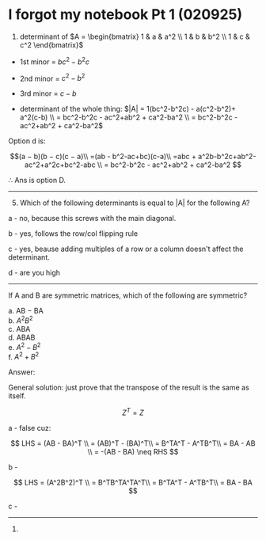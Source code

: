 # I forgot my notebook Pt 1 (020925)

1. determinant of $A = \begin{bmatrix}
1 & a & a^2 \\
1 & b & b^2 \\
1 & c & c^2
\end{bmatrix}$

- 1st minor = $bc^2-b^2c$
- 2nd minor = $c^2-b^2$
- 3rd minor = $c-b$

- determinant of the whole thing:
    $|A| = 1(bc^2-b^2c) - a(c^2-b^2)+ a^2(c-b) \\
    = bc^2-b^2c - ac^2+ab^2 + ca^2-ba^2 \\
    = bc^2-b^2c - ac^2+ab^2 + ca^2-ba^2$

Option d is:

$$(a − b)(b − c)(c − a)\\
=(ab - b^2-ac+bc)(c-a)\\
=abc + a^2b-b^2c+ab^2-ac^2+a^2c+bc^2-abc \\
= bc^2-b^2c - ac^2+ab^2 + ca^2-ba^2
$$

$\therefore$ Ans is option D.

---

5. Which of the following determinants is equal to |A| for the following A?

a - no, because this screws with the main diagonal.

b - yes, follows the row/col flipping rule

c - yes, beause adding multiples of a row or a column doesn't affect the determinant.

d - are you high

---

If A and B are symmetric matrices, which of the following are symmetric?

a. AB − BA  
b. $A^2B^2$  
c. ABA  
d. ABAB  
e. $A^2 - B^2$  
f. $A^2 + B^2$

Answer:

General solution: just prove that the transpose of the result is the same as itself.

$$Z^T = Z$$

a - false cuz:

$$
LHS = (AB - BA)^T \\
    = (AB)^T - (BA)^T\\
    = B^TA^T - A^TB^T\\
    = BA - AB \\
    = -(AB - BA) \neq RHS
$$

b -

$$
LHS = (A^2B^2)^T \\
    = B^TB^TA^TA^T\\
    = B^TA^T - A^TB^T\\
    = BA - BA
$$

c -

---

1.  
